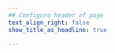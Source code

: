 ```yaml
---
## Configure header of page
text_align_right: false
show_title_as_headline: true

---
```


<!-- this is a subheadline -->


